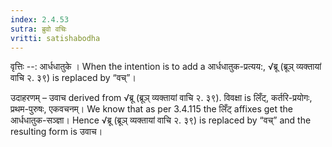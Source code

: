 ```yaml
---
index: 2.4.53
sutra: ब्रुवो वचिः
vritti: satishabodha
---
```



वृत्तिः --: आर्धधातुके । When the intention is to add a आर्धधातुक-प्रत्यय:, √ब्रू (ब्रूञ् व्यक्तायां वाचि २. ३९) is replaced by “वच्”।


उदाहरणम् – उवाच derived from √ब्रू (ब्रूञ् व्यक्तायां वाचि २. ३९). विवक्षा is लिँट्, कर्तरि-प्रयोगः, प्रथम-पुरुषः, एकवचनम्। We know that as per 3.4.115 the लिँट् affixes get the आर्धधातुक-सञ्ज्ञा। Hence √ब्रू (ब्रूञ् व्यक्तायां वाचि २. ३९) is replaced by “वच्” and the resulting form is उवाच।

